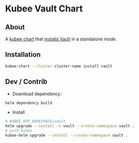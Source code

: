 # Kubee Vault Chart

## About
A [kubee chart](../../../docs/bin/kubee-helmet#what-is-a-kubee-chart) that [installs Vault](https://developer.hashicorp.com/vault/docs/platform/k8s) 
in a standalone mode.

## Installation

```bash
kubee-chart --cluster cluster-name install vault
```

## Dev / Contrib

* Download dependency:
```bash
helm dependency build
```

* Install

```bash
# KUBEE_APP_NAMESPACE=vault
helm upgrade --install -n vault --create-namespace vault .
# with kubee
kubee-helm upgrade --install --create-namespace vault .
```
